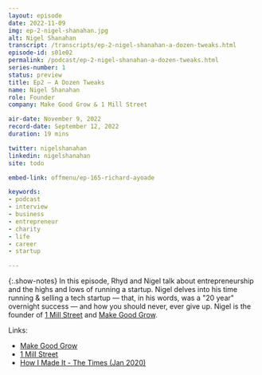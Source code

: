 ```yaml
---
layout: episode
date: 2022-11-09
img: ep-2-nigel-shanahan.jpg
alt: Nigel Shanahan
transcript: /transcripts/ep-2-nigel-shanahan-a-dozen-tweaks.html
episode-id: s01e02
permalink: /podcast/ep-2-nigel-shanahan-a-dozen-tweaks.html
series-number: 1
status: preview
title: Ep2 — A Dozen Tweaks 
name: Nigel Shanahan
role: Founder
company: Make Good Grow & 1 Mill Street

air-date: November 9, 2022
record-date: September 12, 2022
duration: 19 mins

twitter: nigelshanahan
linkedin: nigelshanahan
site: todo

embed-link: offmenu/ep-165-richard-ayoade

keywords:
- podcast
- interview
- business
- entrepreneur
- charity
- life
- career
- startup

---
```


{:.show-notes}
In this episode, Rhyd and Nigel talk about entrepreneurship and the highs and lows of running a startup. Nigel delves into his time running & selling a tech startup — that, in his words, was a "20 year" overnight success — and how you should never, ever give up. Nigel is the founder of [1 Mill Street](https://1millstreet.com) and [Make Good Grow](https://makegoodgrow.com).

Links:

* [Make Good Grow](https://makegoodgrow.com)
* [1 Mill Street](https://1millstreet.com)
* [How I Made It - The Times (Jan 2020)](https://www.thetimes.co.uk/article/nigel-shanahan-founder-of-rant-amp-rave-i-made-millions-from-helping-punters-complain-via-text-d89n97gqk)